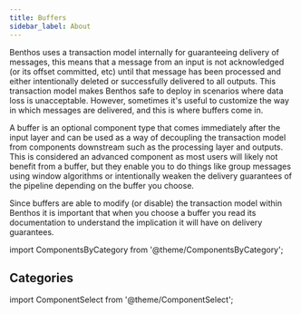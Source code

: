 ```yaml
---
title: Buffers
sidebar_label: About
---
```


Benthos uses a transaction model internally for guaranteeing delivery of messages, this means that a message from an input is not acknowledged (or its offset committed, etc) until that message has been processed and either intentionally deleted or successfully delivered to all outputs. This transaction model makes Benthos safe to deploy in scenarios where data loss is unacceptable. However, sometimes it's useful to customize the way in which messages are delivered, and this is where buffers come in.

A buffer is an optional component type that comes immediately after the input layer and can be used as a way of decoupling the transaction model from components downstream such as the processing layer and outputs. This is considered an advanced component as most users will likely not benefit from a buffer, but they enable you to do things like group messages using window algorithms or intentionally weaken the delivery guarantees of the pipeline depending on the buffer you choose.

Since buffers are able to modify (or disable) the transaction model within Benthos it is important that when you choose a buffer you read its documentation to understand the implication it will have on delivery guarantees.

import ComponentsByCategory from '@theme/ComponentsByCategory';

## Categories

<ComponentsByCategory type="buffers"></ComponentsByCategory>

import ComponentSelect from '@theme/ComponentSelect';

<ComponentSelect type="buffers"></ComponentSelect>